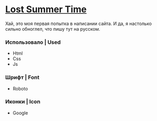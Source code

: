 # [Lost Summer Time](https://lost-summer-time.github.io/)

Хай, это моя первая попытка в написании сайта.
И да, я настолько сильно обноглел, что пишу тут на русском.

### Использовало | Used
- Html
- Css
- Js

### Шрифт | Font 
- Roboto

### Иконки | Icon 
- Google